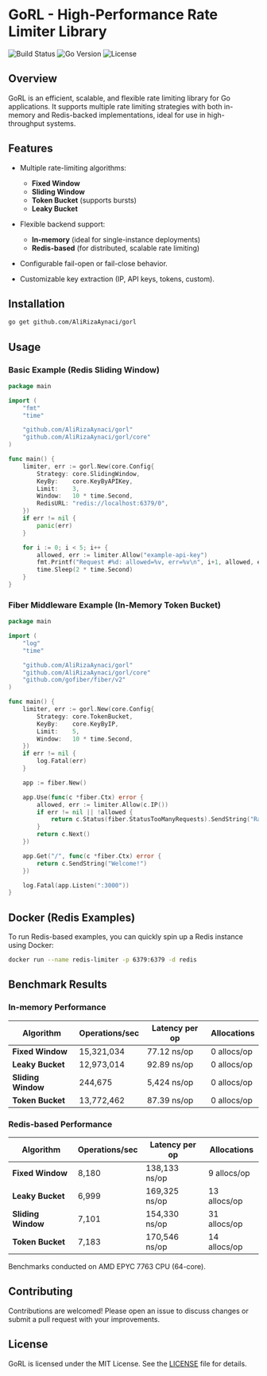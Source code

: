 # GoRL - High-Performance Rate Limiter Library

![Build Status](https://img.shields.io/badge/build-passing-brightgreen.svg)
![Go Version](https://img.shields.io/badge/go-1.24-blue.svg)
![License](https://img.shields.io/github/license/AliRizaAynaci/gorl.svg)

## Overview

GoRL is an efficient, scalable, and flexible rate limiting library for Go applications. It supports multiple rate limiting strategies with both in-memory and Redis-backed implementations, ideal for use in high-throughput systems.

## Features

* Multiple rate-limiting algorithms:

  * **Fixed Window**
  * **Sliding Window**
  * **Token Bucket** (supports bursts)
  * **Leaky Bucket**

* Flexible backend support:

  * **In-memory** (ideal for single-instance deployments)
  * **Redis-based** (for distributed, scalable rate limiting)

* Configurable fail-open or fail-close behavior.

* Customizable key extraction (IP, API keys, tokens, custom).

## Installation

```bash
go get github.com/AliRizaAynaci/gorl
```

## Usage

### Basic Example (Redis Sliding Window)

```go
package main

import (
	"fmt"
	"time"

	"github.com/AliRizaAynaci/gorl"
	"github.com/AliRizaAynaci/gorl/core"
)

func main() {
	limiter, err := gorl.New(core.Config{
		Strategy: core.SlidingWindow,
		KeyBy:    core.KeyByAPIKey,
		Limit:    3,
		Window:   10 * time.Second,
		RedisURL: "redis://localhost:6379/0",
	})
	if err != nil {
		panic(err)
	}

	for i := 0; i < 5; i++ {
		allowed, err := limiter.Allow("example-api-key")
		fmt.Printf("Request #%d: allowed=%v, err=%v\n", i+1, allowed, err)
		time.Sleep(2 * time.Second)
	}
}
```

### Fiber Middleware Example (In-Memory Token Bucket)

```go
package main

import (
	"log"
	"time"

	"github.com/AliRizaAynaci/gorl"
	"github.com/AliRizaAynaci/gorl/core"
	"github.com/gofiber/fiber/v2"
)

func main() {
	limiter, err := gorl.New(core.Config{
		Strategy: core.TokenBucket,
		KeyBy:    core.KeyByIP,
		Limit:    5,
		Window:   10 * time.Second,
	})
	if err != nil {
		log.Fatal(err)
	}

	app := fiber.New()

	app.Use(func(c *fiber.Ctx) error {
		allowed, err := limiter.Allow(c.IP())
		if err != nil || !allowed {
			return c.Status(fiber.StatusTooManyRequests).SendString("Rate limit exceeded")
		}
		return c.Next()
	})

	app.Get("/", func(c *fiber.Ctx) error {
		return c.SendString("Welcome!")
	})

	log.Fatal(app.Listen(":3000"))
}
```

## Docker (Redis Examples)

To run Redis-based examples, you can quickly spin up a Redis instance using Docker:

```bash
docker run --name redis-limiter -p 6379:6379 -d redis
```

## Benchmark Results

### In-memory Performance

| Algorithm          | Operations/sec | Latency per op | Allocations |
| ------------------ | -------------- | -------------- | ----------- |
| **Fixed Window**   | 15,321,034     | 77.12 ns/op    | 0 allocs/op |
| **Leaky Bucket**   | 12,973,014     | 92.89 ns/op    | 0 allocs/op |
| **Sliding Window** | 244,675        | 5,424 ns/op    | 0 allocs/op |
| **Token Bucket**   | 13,772,462     | 87.39 ns/op    | 0 allocs/op |

### Redis-based Performance

| Algorithm          | Operations/sec | Latency per op | Allocations  |
| ------------------ | -------------- | -------------- | ------------ |
| **Fixed Window**   | 8,180          | 138,133 ns/op  | 9 allocs/op  |
| **Leaky Bucket**   | 6,999          | 169,325 ns/op  | 13 allocs/op |
| **Sliding Window** | 7,101          | 154,330 ns/op  | 31 allocs/op |
| **Token Bucket**   | 7,183          | 170,546 ns/op  | 14 allocs/op |

Benchmarks conducted on AMD EPYC 7763 CPU (64-core).

## Contributing

Contributions are welcomed! Please open an issue to discuss changes or submit a pull request with your improvements.

## License

GoRL is licensed under the MIT License. See the [LICENSE](LICENSE) file for details.
